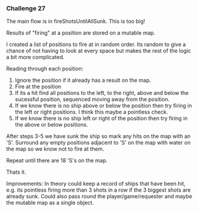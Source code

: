 ### Challenge 27

The main flow is in fireShotsUntilAllSunk. This is too big!

Results of "firing" at a position are stored on a mutable map.

I created a list of positions to fire at in random order. 
Its random to give a chance of not having to look at every space but makes the rest of the logic a bit more complicated.

Reading through each position:
1. Ignore the position if it already has a result on the map.
2. Fire at the position
3. If its a hit find all positions to the left, to the right, above and below the sucessful position, sequenced moving away from the position.
4. If we know there is no ship above or below the position then try firing in the left or right positions. I think this maybe a pointless check.
5. If we know there is no ship left or right of the position then try firing in the above or below positions. 

After steps 3-5 we have sunk the ship so mark any hits on the map with an 'S'.
Surround any empty positions adjacent to 'S' on the map with water on the map so we know not to fire at them. 

Repeat until there are 18 'S's on the map.

Thats it.

Improvements:
In theory could keep a record of ships that have been hit, e.g. its pointless firing more than 3 shots in a row if the 3 biggest shots are already sunk.
Could also pass round the player/game/requester and maybe the mutable map as a single object.